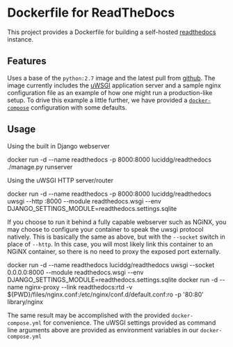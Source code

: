 Dockerfile for ReadTheDocs
==========================

This project provides a Dockerfile for building a self-hosted
[readthedocs](http://readthedocs.org) instance.

Features
--------

Uses a base of the `python:2.7` image and the latest pull from
[github](https://github.com/rtfd/readthedocs.org).  The image currently
includes the [uWSGI](http://uwsgi-docs.readthedocs.org) application server and
a sample nginx configuration file as an example of how one might run a
production-like setup. To drive this example a little further, we have provided
a [`docker-compose`](docker-compose.yml) configuration with some defaults.

Usage
-----

Using the built in Django webserver

   docker run -d --name readthedocs -p 8000:8000 luciddg/readthedocs ./manage.py runserver

Using the uWSGI HTTP server/router

   docker run -d --name readthedocs -p 8000:8000 luciddg/readthedocs uwsgi --http :8000 --module readthedocs.wsgi --env DJANGO_SETTINGS_MODULE=readthedocs.settings.sqlite

If you choose to run it behind a fully capable webserver such as NGiNX, you
may choose to configure your container to speak the uwsgi protocol natively.
This is basically the same as above, but with the `--socket` switch in place of
`--http`. In this case, you will most likely link this container to an NGiNX
container, so there is no need to proxy the exposed port externally.

   docker run -d --name readthedocs luciddg/readthedocs uwsgi --socket 0.0.0.0:8000 --module readthedocs.wsgi --env DJANGO_SETTINGS_MODULE=readthedocs.settings.sqlite
   docker run -d --name nginx-proxy --link readthedocs:rtd -v ${PWD}/files/nginx.conf:/etc/nginx/conf.d/default.conf:ro -p '80:80' library/nginx

The same result may be accomplished with the provided `docker-compose.yml` for
convenience. The uWSGI settings provided as command line arguments above are
provided as environment variables in our `docker-compose.yml`
